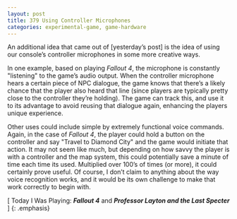 ```yaml
---
layout: post
title: 379 Using Controller Microphones
categories: experimental-game, game-hardware
---
```

An additional idea that came out of [yesterday’s post] is the idea of using our console’s controller microphones in some more creative ways.

In one example, based on playing *Fallout 4*, the microphone is constantly "listening" to the game’s audio output.  When the controller microphone hears a certain piece of NPC dialogue, the game knows that there’s a likely chance that the player also heard that line (since players are typically pretty close to the controller they’re holding).  The game can track this, and use it to its advantage to avoid reusing that dialogue again, enhancing the players unique experience.

Other uses could include simple by extremely functional voice commands.  Again, in the case of *Fallout 4*, the player could hold a button on the controller and say "Travel to Diamond City" and the game would initiate that action.  It may not seem like much, but depending on how savvy the player is with a controller and the map system, this could potentially save a minute of time each time its used.  Multiplied over 100’s of times (or more), it could certainly prove useful.  Of course, I don’t claim to anything about the way voice recognition works, and it would be its own challenge to make that work correctly to begin with.

[ Today I Was Playing: ***Fallout 4*** and ***Professor Layton and the Last Specter*** ]
{: .emphasis}